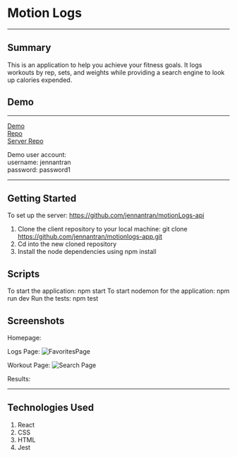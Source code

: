 Motion Logs
========
* * *

Summary
-------

This is an application to help you achieve your fitness goals. It logs workouts by rep, sets, and weights while providing a search engine to look up calories 
expended.

Demo
----
* * *

[Demo](https://motionlogs-app.vercel.app) </br>
[Repo](https://github.com/jennantran/motionlogs-app) </br>
[Server Repo](https://github.com/jennantran/motionLogs-api)

Demo user account: </br>
username: jennantran </br>
password: password1
* * *

Getting Started
---------------
To set up the server: https://github.com/jennantran/motionLogs-api
1. Clone the client repository to your local machine: git clone https://github.com/jennantran/motionlogs-app.git
2. Cd into the new cloned repository
3. Install the node dependencies using npm install

Scripts
-----------
To start the application: npm start
To start nodemon for the application: npm run dev
Run the tests: npm test

Screenshots
-----------
Homepage:


Logs Page:
![FavoritesPage](image/Favorites.png)

Workout Page:
![Search Page](image/Searchpage.png)

Results: 

* * *

Technologies Used
-----------------
1. React
2. CSS
3. HTML
4. Jest
